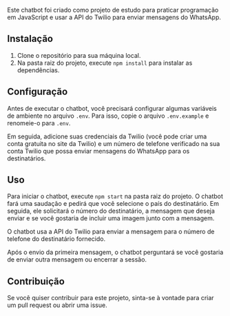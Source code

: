 Este chatbot foi criado como projeto de estudo para praticar programação em JavaScript e usar a API do Twilio para enviar mensagens do WhatsApp.

## Instalação

1. Clone o repositório para sua máquina local.
2. Na pasta raiz do projeto, execute `npm install` para instalar as dependências.

## Configuração

Antes de executar o chatbot, você precisará configurar algumas variáveis de ambiente no arquivo `.env`. Para isso, copie o arquivo `.env.example` e renomeie-o para `.env`.

Em seguida, adicione suas credenciais da Twilio (você pode criar uma conta gratuita no site da Twilio) e um número de telefone verificado na sua conta Twilio que possa enviar mensagens do WhatsApp para os destinatários.

## Uso

Para iniciar o chatbot, execute `npm start` na pasta raiz do projeto. O chatbot fará uma saudação e pedirá que você selecione o país do destinatário. Em seguida, ele solicitará o número do destinatário, a mensagem que deseja enviar e se você gostaria de incluir uma imagem junto com a mensagem.

O chatbot usa a API do Twilio para enviar a mensagem para o número de telefone do destinatário fornecido.

Após o envio da primeira mensagem, o chatbot perguntará se você gostaria de enviar outra mensagem ou encerrar a sessão.

## Contribuição

Se você quiser contribuir para este projeto, sinta-se à vontade para criar um pull request ou abrir uma issue.